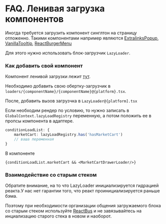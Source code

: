 # FAQ. Ленивая загрузка компонентов

Иногда требуется загрузить компонент синглтон на страницу отложенно. Такими компонентами например являются
[ExtralinksPopup](../../features/Organic/Organic.features/OrganicExtralinksPopup/OrganicExtralinksPopup.tsx), [VanillaTooltip](../../features/Organic/Organic.components/VanillaTooltip/VanillaTooltip.tsx), [ReactBurgerMenu](../../components/ReactBurgerMenu/ReactBurgerMenu.tsx)

Для этого нужно использовать блок-загрузчик `LazyLoader`.

### Как добавить свой компонент

Компонент ленивой загрузки лежит [тут](../LazyLoader).

Необходимо добавить свою обертку-загрузчик в `loaders/{componentName}/{componentName}@{platform}.tsx`.

После, добавить вызов загрузчка в `LazyLoader@{platform].tsx`

Если необходим рендер по условию, то нужно записать в `GlobalContext.lazyLoadRegistry` переменную,
а потом положить ее в пропсы компонента в адаптере.

```ts
conditionLoadList: {
    marketCart: lazyLoadRegistry.has('hasMarketCart')
    // ваша переменная
}
```

В компоненте

```tsx
{conditionLoadList.marketCart && <MarketCartDrawerLoader/>}
```

### Взаимодействие со старым стеком
Обратите внимание, на то что LazyLoader инициализируется гидрацией реакта.У нас нет гарантии того, что реакт проинициализируется раньше бэма.

Поэтому при необходимости организации общения загружаемого блока со старым стеком используйте [ReactBus](../../components/ReactBus) и не завязывайтесь на инциализацию старого стека в новом и наоборот.
